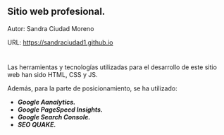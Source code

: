 ## Sitio web profesional.
Autor: Sandra Ciudad Moreno

URL: https://sandraciudad1.github.io


# 
Las herramientas y tecnologías utilizadas para el desarrollo de este sitio web han sido HTML, CSS y JS.

Además, para la parte de posicionamiento, se ha utilizado:
- ***Google Aanalytics.***
- ***Google PageSpeed Insights.***
- ***Google Search Console.***
- ***SEO QUAKE.***
